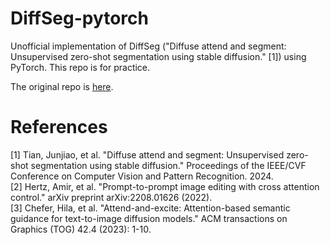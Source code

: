 # DiffSeg-pytorch

Unofficial implementation of DiffSeg ("Diffuse attend and segment: Unsupervised zero-shot segmentation using stable diffusion." [1]) using PyTorch. This repo is for practice.

The original repo is [here](https://github.com/google/diffseg).

# References
[1] Tian, Junjiao, et al. "Diffuse attend and segment: Unsupervised zero-shot segmentation using stable diffusion." Proceedings of the IEEE/CVF Conference on Computer Vision and Pattern Recognition. 2024.<br/>
[2] Hertz, Amir, et al. "Prompt-to-prompt image editing with cross attention control." arXiv preprint arXiv:2208.01626 (2022).<br/>
[3] Chefer, Hila, et al. "Attend-and-excite: Attention-based semantic guidance for text-to-image diffusion models." ACM transactions on Graphics (TOG) 42.4 (2023): 1-10.



